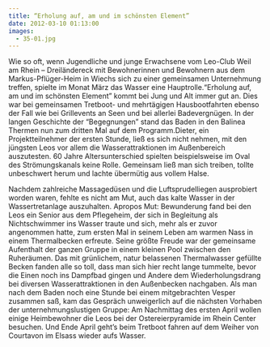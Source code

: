```yaml
---
title: “Erholung auf, am und im schönsten Element”
date: 2012-03-10 01:13:00
images:
  - 35-01.jpg
---
```


Wie so oft, wenn Jugendliche und junge Erwachsene vom Leo-Club Weil am Rhein – Dreiländereck mit Bewohnerinnen und Bewohnern aus dem Markus-Pflüger-Heim in Wiechs sich zu einer gemeinsamen Unternehmung treffen, spielte im Monat März das Wasser eine Hauptrolle.“Erholung auf, am und im schönsten Element” kommt bei Jung und Alt immer gut an. Dies war bei gemeinsamen Tretboot- und mehrtägigen Hausbootfahrten ebenso der Fall wie bei Grillevents an Seen und bei allerlei Badevergnügen. In der langen Geschichte der “Begegnungen” stand das Baden in den Balinea Thermen nun zum dritten Mal auf dem Programm.Dieter, ein Projektteilnehmer der ersten Stunde, ließ es sich nicht nehmen, mit den jüngsten Leos vor allem die Wasserattraktionen im Außenbereich auszutesten. 60 Jahre Altersunterschied spielten beispielsweise im Oval des Strömungskanals keine Rolle. Gemeinsam ließ man sich treiben, tollte unbeschwert herum und lachte übermütig aus vollem Halse.

Nachdem zahlreiche Massagedüsen und die Luftsprudelliegen ausprobiert worden waren, fehlte es nicht am Mut, auch das kalte Wasser in der Wassertretanlage auszuhalten. Apropos Mut: Bewunderung fand bei den Leos ein Senior aus dem Pflegeheim, der sich in Begleitung als Nichtschwimmer ins Wasser traute und sich, mehr als er zuvor angenommen hatte, zum ersten Mal in seinem Leben am warmen Nass in einem Thermalbecken erfreute. Seine größte Freude war der gemeinsame Aufenthalt der ganzen Gruppe in einem kleinen Pool zwischen den Ruheräumen. Das mit grünlichem, natur belassenen Thermalwasser gefüllte Becken fanden alle so toll, dass man sich hier recht lange tummelte, bevor die Einen noch ins Dampfbad gingen und Andere dem Wiederholungsdrang bei diversen Wasserattraktionen in den Außenbecken nachgaben. Als man nach dem Baden noch eine Stunde bei einem mitgebrachten Vesper zusammen saß, kam das Gespräch unweigerlich auf die nächsten Vorhaben der unternehmungslustigen Gruppe: Am Nachmittag des ersten April wollen einige Heimbewohner die Leos bei der Ostereierpyramide im Rhein Center besuchen. Und Ende April geht’s beim Tretboot fahren auf dem Weiher von Courtavon im Elsass wieder aufs Wasser.
